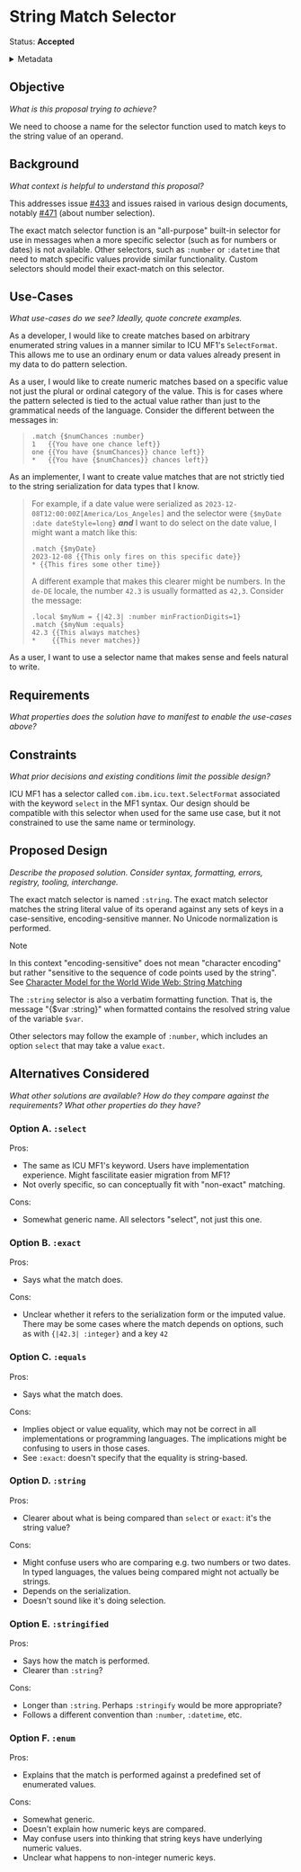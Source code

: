 # String Match Selector

Status: **Accepted**

<details>
	<summary>Metadata</summary>
	<dl>
		<dt>Contributors</dt>
		<dd>@aphillips</dd>
		<dd>@stasm</dd>
		<dt>First proposed</dt>
		<dd>2023-12-08</dd>
		<dt>Pull Requests</dt>
		<dd><a href="https://github.com/unicode-org/message-format-wg/pull/557">#557</a></dd>
		<dd><a href="https://github.com/unicode-org/message-format-wg/pull/581">#581</a></dd>
		<dd><a href="https://github.com/unicode-org/message-format-wg/pull/594">#594</a></dd>
	</dl>
</details>

## Objective

_What is this proposal trying to achieve?_

We need to choose a name for the selector function used to match keys to the string value of an operand.

## Background

_What context is helpful to understand this proposal?_

This addresses issue <a href="https://github.com/unicode-org/message-format-wg/issues/433">#433</a>
and issues raised in various design documents, notably
<a href="https://github.com/unicode-org/message-format-wg/pull/471">#471</a>
(about number selection).

The exact match selector function is an "all-purpose" built-in selector
for use in messages when a more specific selector (such as for numbers or
dates) is not available.
Other selectors, such as `:number` or `:datetime`
that need to match specific values provide similar functionality.
Custom selectors should model their exact-match on this selector.

## Use-Cases

_What use-cases do we see? Ideally, quote concrete examples._

As a developer, I would like to create matches based on arbitrary enumerated string
values in a manner similar to ICU MF1's `SelectFormat`.
This allows me to use an ordinary enum or data values already present in my data
to do pattern selection.

As a user, I would like to create numeric matches based on a specific value
not just the plural or ordinal category of the value.
This is for cases where the pattern selected is tied to the actual value
rather than just to the grammatical needs of the language.
Consider the different between the messages in:
>```
>.match {$numChances :number}
>1   {{You have one chance left}}
>one {{You have {$numChances}} chance left}}
>*   {{You have {$numChances}} chances left}}
>```

As an implementer, I want to create value matches that are not strictly
tied to the string serialization for data types that I know.
> For example, if a date value were serialized as
> `2023-12-08T12:00:00Z[America/Los_Angeles]` and the selector were
> `{$myDate :date dateStyle=long}` **_and_** I want to do select on the 
> date value, I might want a match like this:
>```
>.match {$myDate}
>2023-12-08 {{This only fires on this specific date}}
>* {{This fires some other time}}
>```
>A different example that makes this clearer might be numbers.
> In the `de-DE` locale, the number `42.3` is usually formatted
> as `42,3`. Consider the message:
> ```
> .local $myNum = {|42.3| :number minFractionDigits=1}
> .match {$myNum :equals}
> 42.3 {{This always matches}
> *    {{This never matches}}
> ```

As a user, I want to use a selector name that makes sense and feels natural to write.

## Requirements

_What properties does the solution have to manifest to enable the use-cases above?_

## Constraints

_What prior decisions and existing conditions limit the possible design?_

ICU MF1 has a selector called `com.ibm.icu.text.SelectFormat` 
associated with the keyword `select` in the MF1 syntax. 
Our design should be compatible with this selector when used for the same use case,
but it not constrained to use the same name or terminology.

## Proposed Design

_Describe the proposed solution. Consider syntax, formatting, errors, registry, tooling, interchange._

The exact match selector is named `:string`.
The exact match selector matches the string literal value of its operand against
any sets of keys in a case-sensitive, encoding-sensitive manner.
No Unicode normalization is performed.

> [!NOTE]
> In this context "encoding-sensitive" does not mean "character encoding"
> but rather "sensitive to the sequence of code points used by the string".
> See [Character Model for the World Wide Web: String Matching](https://www.w3.org/TR/charmod-norm)

The `:string` selector is also a verbatim formatting function.
That is, the message "{$var :string}" when formatted contains the resolved string
value of the variable `$var`.

Other selectors may follow the example of `:number`,
which includes an option `select` that may take a value `exact`.

## Alternatives Considered

_What other solutions are available?_
_How do they compare against the requirements?_
_What other properties do they have?_

### Option A. `:select`

Pros:
- The same as ICU MF1's keyword. Users have implementation experience.
  Might fascilitate easier migration from MF1?
- Not overly specific, so can conceptually fit with "non-exact" matching.

Cons:
- Somewhat generic name.
  All selectors "select", not just this one.

### Option B. `:exact`

Pros:
- Says what the match does.

Cons:
- Unclear whether it refers to the serialization form or the imputed value.
  There may be some cases where the match depends on options,
  such as with `{|42.3| :integer}` and a key `42`

### Option C. `:equals`

Pros:
- Says what the match does.

Cons:
- Implies object or value equality, which may not be correct in all implementations
  or programming languages.
  The implications might be confusing to users in those cases.
- See `:exact`: doesn't specify that the equality is string-based.

### Option D. `:string`

Pros:
- Clearer about what is being compared than `select` or `exact`:
  it's the string value?

Cons:
- Might confuse users who are comparing e.g. two numbers or two dates.
  In typed languages, the values being compared might not actually be strings.
- Depends on the serialization.
- Doesn't sound like it's doing selection.

### Option E. `:stringified`

Pros:
- Says how the match is performed.
- Clearer than `:string`?

Cons:
- Longer than `:string`.
  Perhaps `:stringify` would be more appropriate?
- Follows a different convention than `:number`, `:datetime`, etc.

### Option F. `:enum`

Pros:
- Explains that the match is performed against a predefined set of enumerated values.

Cons:
- Somewhat generic.
- Doesn't explain how numeric keys are compared.
- May confuse users into thinking that string keys have underlying numeric values.
- Unclear what happens to non-integer numeric keys.
